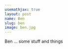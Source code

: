 ```yaml
---
usemathjax: true
layout: post
name: Ben
slug: ben
image: ben.jpg
---
```


Ben ... some stuff and things
